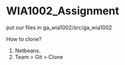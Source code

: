 # WIA1002_Assignment


put our files in ga_wia1002/src/ga_wia1002

How to clone?
1. Netbeans.
2. Team > Git > Clone
